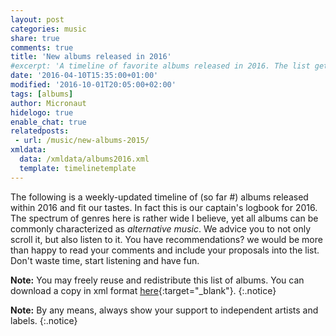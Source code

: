 ```yaml
---
layout: post
categories: music
share: true
comments: true
title: 'New albums released in 2016'
#excerpt: 'A timeline of favorite albums released in 2016. The list gets updated throughout the year.'
date: '2016-04-10T15:35:00+01:00'
modified: '2016-10-01T20:05:00+02:00'
tags: [albums]
author: Micronaut
hidelogo: true
enable_chat: true
relatedposts:
 - url: /music/new-albums-2015/
xmldata: 
  data: /xmldata/albums2016.xml
  template: timelinetemplate
---
```

The following is a weekly-updated timeline of (so far #<span id="amountxmldata"></span>) albums released within 2016 and fit our tastes. In fact this is our captain's logbook for 2016. The spectrum of genres here is rather wide I believe, yet all albums can be commonly characterized as *alternative music*. We advice you to not only scroll it, but also listen to it. You have recommendations? we would be more than happy to read your comments and include your proposals into the list. Don't waste time, start listening and have fun.

**Note:** You may freely reuse and redistribute this list of albums. You can download a copy in xml format [<i class="fa fa-link"></i>here](/xmldata/albums2016.xml){:target="_blank"}.
{:.notice}

**Note:** By any means, always show your support to independent artists and labels.
{:.notice}

<div id="timeline">

</div>